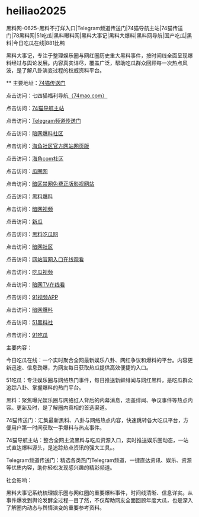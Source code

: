 # heiliao2025
黑料网-0625-黑料不打烊入口|Telegram频道传送门|74猫导航主站|74猫传送门|78黑料网|51吃瓜|黑料曝料网|黑料大事记|黑料大爆料|黑料网导航|国产吃瓜|黑料|今日吃瓜在线|881比鸭

黑料大事记，专注于整理娱乐圈与网红圈历史重大黑料事件，按时间线全面呈现爆料经过与舆论发展。内容真实详尽，覆盖广泛，帮助吃瓜群众回顾每一次热点风波，是了解八卦演变过程的权威资料平台。

** 主要地址：<a href="https://74mao.com/">74猫传送门</a>

点击访问：七四猫福利导航<a href="https://74mao.com/">（74mao.com）</a>

点击访问：<a href="https://74mao.com/">74猫导航主站</a>

点击访问：<a href="https://74mao.com/">Telegram频道传送门</a>

点击访问：<a href="https://aw3-04.pages.dev/">暗网爆料社区</a>

点击访问：<a href="https://aw2-06.pages.dev/">海角社区官方网站网页版</a>

点击访问：<a href="https://hj-219.pages.dev/">海角com社区</a>

点击访问：<a href="https://cg6-22.pages.dev/">瓜圈网</a>

点击访问：<a href="https://aw5-05.pages.dev/">暗区禁网免费正版影视网站</a>

点击访问：<a href="https://hj-143.pages.dev/">黑料爆料</a>

点击访问：<a href="https://aw8-07.pages.dev/">暗网视频</a>

点击访问：<a href="https://cg8-46.pages.dev/">新瓜</a>

点击访问：<a href="https://chiguaqunzhongde.pages.dev/">黑料吃瓜网</a>

点击访问：<a href="https://aw1-03.pages.dev/">暗网社区</a>

点击访问：<a href="https://cg5-47.pages.dev/">网站官网入口在线观看</a>

点击访问：<a href="https://cg9-47.pages.dev/">吃瓜视频</a>

点击访问：<a href="https://aw9-04.pages.dev/">暗网TV在线看</a>

点击访问：<a href="https://hj-170.pages.dev/">91视频APP</a>

点击访问：<a href="https://aw6-06.pages.dev/">暗网爆料</a>

点击访问：<a href="https://hls-17.pages.dev/">51黑料社</a>

点击访问：<a href="https://91chiguazhongxin.pages.dev/">91吃瓜</a>

主要内容：

今日吃瓜在线：一个实时聚合全网最新娱乐八卦、网红争议和爆料的平台。内容更新迅速、信息劲爆，为网友每日获取热瓜提供高效便捷的入口。

51吃瓜：专注娱乐圈与网络热门事件，每日推送新鲜绯闻与网红黑料，是吃瓜群众追踪八卦、掌握爆料的热门平台。

黑料：聚焦曝光娱乐圈与网络红人背后的内幕消息，涵盖绯闻、争议事件等热点内容。更新及时，是了解圈内真相的首选渠道。

74猫传送门：汇集最新黑料、八卦与网络热点内容，快速跳转各大吃瓜平台，方便用户第一时间获取一手爆料与热点事件。

74猫导航主站：整合全网主流黑料与吃瓜资源入口，实时推送娱乐圈动态，一站式直达爆料源头，是追踪热点资讯的强大工具。。

Telegram频道传送门：精选各类热门Telegram频道，一键直达资讯、娱乐、资源等优质内容，助你轻松发现感兴趣的精彩频道。

社会影响：

黑料大事记系统梳理娱乐圈与网红圈的重要爆料事件，时间线清晰、信息详实。从事件爆发到舆论发酵全过程一目了然，不仅帮助网友全面回顾年度大瓜，也是深入了解圈内动态与舆情演变的重要参考资料。
<span style="display:none;">[Canonical link](）</span>

